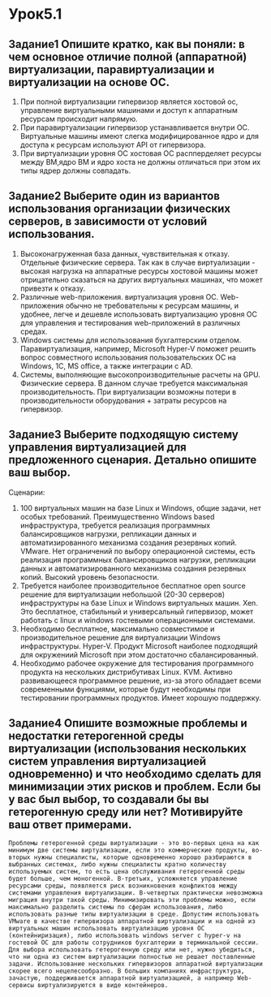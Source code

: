 # Урок5.1
 ## Задание1 Опишите кратко, как вы поняли: в чем основное отличие полной (аппаратной) виртуализации, паравиртуализации и виртуализации на основе ОС.
   1.	При полной виртуализации гипервизор является хостовой ос, управление виртуальными машинами и доступ к аппаратным ресурсам происходит напрямую. 
   2.	При паравиртуализации гипервизор устанавливается внутри ОС. Виртуальные машины имеют слегка модифицированное ядро и для доступа к ресурсам используют API от гипервизора. 
   3.	При виртуализации уровня ОС хостовая ОС распперделяет ресурсы между ВМ,ядро ВМ и ядро хоста не должны отличаться при этом их типы ядрер должны совпадать.
 ## Задание2 Выберите один из вариантов использования организации физических серверов, в зависимости от условий использования.
   1.	Высоконагруженная база данных, чувствительная к отказу. 
        Отдельные физические сервера. Так как в случае виртуализации - высокая нагрузка на аппаратные ресурсы хостовой машины может отрицательно сказаться на других виртуальных машинах, что может привезти к отказу.
   2.	Различные web-приложения. 
   	виртуализация уровня ОС. Web-приложения обычно не требовательны к ресурсам машины, и удобнее, легче и дешевле использовать виртуализацию уровня ОС для управления и тестирования web-приложений в различных средах.
   3.	Windows системы для использования бухгалтерским отделом.
        Паравиртуализация, например, Microsoft Hyper-V поможет решить вопрос совместного использования пользовательских ОС на Windows, 1С, MS office, а также интеграции с AD.
   4.	Системы, выполняющие высокопроизводительные расчеты на GPU. 
   	Физические сервера. В данном случае требуется максимальная производительность. При виртуализации возможны потери в производительности оборудования + затраты ресурсов на гипервизор.		
 ## Задание3 Выберите подходящую систему управления виртуализацией для предложенного сценария. Детально опишите ваш выбор.
   Сценарии:
   1.	100 виртуальных машин на базе Linux и Windows, общие задачи, нет особых требований. Преимущественно Windows based инфраструктура, требуется реализация программных балансировщиков нагрузки, репликации данных и автоматизированного механизма создания резервных копий.
	VMware. Нет ограничений по выбору операционной системы, есть реализация программных балансировщиков нагрузки, репликации данных и автоматизированного механизма создания резервных копий. Высокий уровень безопасности.
   2.	Требуется наиболее производительное бесплатное open source решение для виртуализации небольшой (20-30 серверов) инфраструктуры на базе Linux и Windows виртуальных машин.
	Xen. Это бесплатное, стабильный и универсальный гипервизор, может работать  с linux и windows гостевыми операционными системами.
   3.	Необходимо бесплатное, максимально совместимое и производительное решение для виртуализации Windows инфраструктуры.
	Hyper-V. Продукт Microsoft наиболее подходящий для окружениий Microsoft при этом достаточно сбалансированный.
   4.	Необходимо рабочее окружение для тестирования программного продукта на нескольких дистрибутивах Linux.
	KVM. Активно развивающееся программное решение, из-за этого обладает всеми современными функциями, которые будут необходимы при тестировании программных продуктов. Имеет хорошую поддержку.
## Задание4 Опишите возможные проблемы и недостатки гетерогенной среды виртуализации (использования нескольких систем управления виртуализацией одновременно) и что необходимо сделать для минимизации этих рисков и проблем. Если бы у вас был выбор, то создавали бы вы гетерогенную среду или нет? Мотивируйте ваш ответ примерами.
	Проблемы гетерогенной среды виртуализации - это во-первых цена на как минимум две системы виртуализации, если это коммерческие продукты, во-вторых нужны специалисты, которые одновременно хорошо разбираются в выбранных системах, либо нужны специалисты кратно количеству используемых систем, то есть цена обслуживания гетерогенной среды будет больше, чем моногенной. В-третьих, усложняется управление ресурсами среды, появляется риск возникновения конфликтов между системами управления виртуализации. В-четвертых практически невозможна миграция внутри такой среды. Минимизировать эти проблемы можно, если максимально разделить системы по сферам использования, либо использовать разные типы виртуализации в среде. Допустим использовать VMware в качестве гипервизора аппаратной виртуализации и на одной из виртуальных машин использовать виртуализацию уровня ОС (контейниризация), либо использовать windows server с hyper-v на гостевой ОС для работы сотрудников бухгалтерии в терминальной сессии.	Для выбора использовать гетерогенную среду или нет, нужно убедиться, что ни одна из систем виртуализации полностью не решает поставленные задачи. Использование нескольких гипервизоров аппаратной виртуализации скорее всего нецелесообразно. В больших компаниях инфраструктура, зачастую, поддерживается аппаратной виртуализацией, а например Web-сервисы виртуализируются в виде контейнеров.
